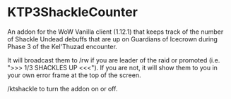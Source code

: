 # KTP3ShackleCounter

An addon for the WoW Vanilla client (1.12.1) that keeps track of the number of Shackle Undead debuffs that are up on Guardians of Icecrown during Phase 3 of the Kel'Thuzad encounter.

It will broadcast them to /rw if you are leader of the raid or promoted (i.e. ">>> 1/3 SHACKLES UP <<<"). If you are not, it will show them to you in your own error frame at the top of the screen.

/ktshackle to turn the addon on or off.